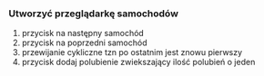 ### Utworzyć przeglądarkę samochodów
1. przycisk na następny samochód
2. przycisk na poprzedni samochód
3. przewijanie cykliczne tzn po ostatnim jest znowu pierwszy
4. przycisk dodaj polubienie zwiekszający ilość polubień o jeden
